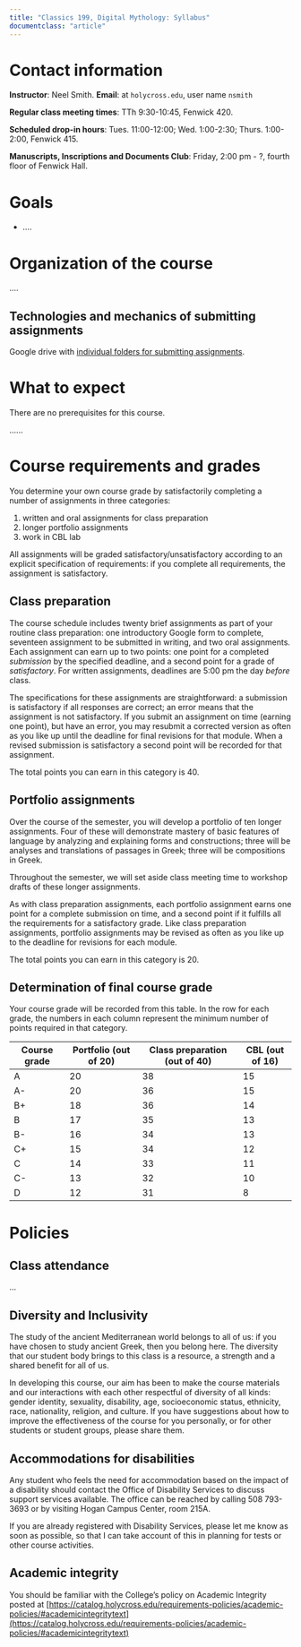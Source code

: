```yaml
---
title: "Classics 199, Digital Mythology: Syllabus"
documentclass: "article"
---
```







# Contact information

**Instructor**: Neel Smith.  **Email**: at `holycross.edu`, user name `nsmith`

**Regular class meeting times**:  TTh 9:30-10:45, Fenwick 420.

**Scheduled drop-in hours**:  Tues. 11:00-12:00;  Wed. 1:00-2:30; Thurs. 1:00-2:00, Fenwick 415.

**Manuscripts, Inscriptions and Documents Club**:  Friday, 2:00 pm - ?, fourth floor of Fenwick Hall.




# Goals

  - ....




# Organization of the course

....

## Technologies and mechanics of submitting assignments

Google drive with [individual folders for submitting assignments](https://drive.google.com/drive/u/0/folders/16AqmgQKUxF0Rx-1DEO5KVcVYedKjzXiH).




# What to expect

There are no prerequisites for this course.

......




# Course requirements and grades

You determine your own course grade by satisfactorily completing a number of assignments in three categories:

 1. written and oral assignments for class preparation
 2. longer portfolio assignments
 3. work in CBL lab

All assignments will be graded satisfactory/unsatisfactory according to an explicit specification of requirements: if you complete all requirements, the assignment is satisfactory.

## Class preparation

The course schedule includes twenty brief assignments as part of your routine class preparation: one introductory Google form to complete, seventeen assignment to be submitted in writing, and two oral assignments. Each assignment can earn up to two points: one point for a completed *submission* by the specified deadline, and a second point for a grade of *satisfactory*. For written assignments, deadlines are 5:00 pm the day *before* class.

The specifications for these assignments are straightforward: a submission is satisfactory if all responses are correct; an error means that the assignment is not satisfactory. If you submit an assignment on time (earning one point), but have an error, you may resubmit a corrected version as often as you like up until the deadline for final revisions for that module. When a revised submission is satisfactory a second point will be recorded for that assignment.

The total points you can earn in this category is 40.

## Portfolio assignments

Over the course of the semester, you will develop a portfolio of ten longer assignments. Four of these will demonstrate mastery of basic features of language by analyzing and explaining forms and constructions; three will be analyses and translations of passages in Greek; three  will be compositions in Greek.

Throughout the semester, we will set aside class meeting time to workshop drafts of these longer assignments.

As with class preparation assignments, each portfolio assignment earns one point for a complete submission on time, and a second point if it fulfills all the requirements for a satisfactory grade.  Like class preparation assignments, portfolio assignments may be revised as often as you like up to the deadline for revisions for each module.

The total points you can earn in this category is 20.

## Determination of final course grade

Your course grade will be recorded from this table.  In the row for each grade, the numbers in each column represent the minimum number of points required in that category.

| Course grade | Portfolio (out of 20) | Class preparation (out of 40) | CBL  (out of 16) |
| --- | --- | --- | --- |
| A | 20 | 38 |   15 |
| A- | 20 | 36 |   15 |
| B+ | 18 | 36 |   14 |
| B | 17 | 35 |  13 |
| B- | 16 | 34 |   13 |
| C+ | 15 | 34 |   12 |
| C | 14 | 33 |   11 |
| C- | 13 | 32 |   10 |
| D | 12 | 31 |   8 |




# Policies

## Class attendance

...

## Diversity and Inclusivity

The study of the ancient Mediterranean world belongs to all of us: if you have chosen to study ancient Greek, then you belong here. The diversity that our student body brings to this class is a resource, a strength and a shared benefit for all of us.

In developing this course, our aim has been to make the course materials and our interactions with each other respectful of diversity of all kinds: gender identity, sexuality, disability, age, socioeconomic status, ethnicity, race, nationality, religion, and culture.  If you have suggestions about how to improve the effectiveness of the course for you personally, or for other students or student groups, please share them.

## Accommodations for disabilities

Any student who feels the need for accommodation based on the impact of a disability should contact the Office of Disability Services to discuss support services available. The office can be reached by calling 508 793-3693 or by visiting Hogan Campus Center, room 215A.

If you are already registered with Disability Services, please let me know as soon as possible, so that I can take account of this in planning for tests or other course activities.

## Academic integrity

You should be familiar with the College’s policy on Academic Integrity posted at
[https://catalog.holycross.edu/requirements-policies/academic-policies/#academicintegritytext](https://catalog.holycross.edu/requirements-policies/academic-policies/#academicintegritytext)
